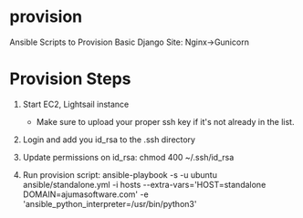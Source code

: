 # provision
Ansible Scripts to Provision Basic Django Site:  Nginx->Gunicorn

# Provision Steps

1) Start EC2, Lightsail instance
   - Make sure to upload your proper ssh key if it's not already in the list.

2) Login and add you id_rsa to the .ssh directory
3) Update permissions on id_rsa:  chmod 400 ~/.ssh/id_rsa

4) Run provision script:
ansible-playbook  -s -u ubuntu ansible/standalone.yml -i hosts --extra-vars='HOST=standalone DOMAIN=ajumasoftware.com' -e 'ansible_python_interpreter=/usr/bin/python3'
